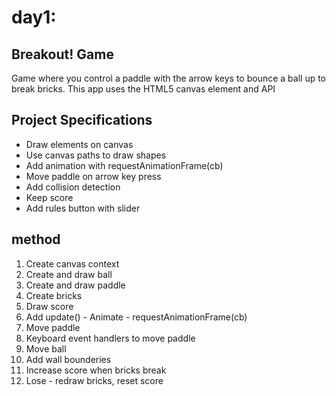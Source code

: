# day1: 
## Breakout! Game
Game where you control a paddle with the arrow keys to bounce a ball up to break bricks. This app uses the HTML5 canvas element and API
## Project Specifications

- Draw elements on canvas
- Use canvas paths to draw shapes
- Add animation with requestAnimationFrame(cb)
- Move paddle on arrow key press
- Add collision detection
- Keep score
- Add rules button with slider

## method
1. Create canvas context 
2. Create and draw ball 
3. Create and draw paddle 
4. Create bricks 
5. Draw score 
6. Add update() - Animate - requestAnimationFrame(cb) 
7. Move paddle 
8. Keyboard event handlers to move paddle 
9. Move ball 
10. Add wall bounderies 
11. Increase score when bricks break
12. Lose - redraw bricks, reset score